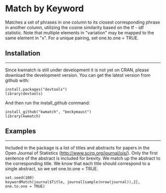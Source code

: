 Match by Keyword
========================================================

Matches a set of phrases in one column to its closest corresponding phrase in another column, utilizing the cosine similarity based on the tf - idf statistic. Note that multiple elements in "variation" may be mapped to the same element in "x". For a unique pairing, set one.to.one = TRUE.

## Installation
***
Since kwmatch is still under development it is not yet on CRAN, please download the development version. You can get the latest version from github with:

```{r}
install.packages("devtools")
library(devtools)
```

And then run the install_github command:

```{r}
install_github("kwmatch", "beckymaust")
library(kwmatch)
```

## Examples
***
Included in the package is a list of titles and abstracts for papers in the Open Journal of Statistics (http://www.scirp.org/journal/ojs/). Only the first sentence of the abstract is included for brevity. We match up the abstract to the corresponding title. We know that each title should correspond to a single abstract, so we set one.to.one = TRUE.


```{r}
set.seed(100)
keywordMatch(journal$Title, journal[sample(nrow(journal)),2], one.to.one = TRUE)
```


